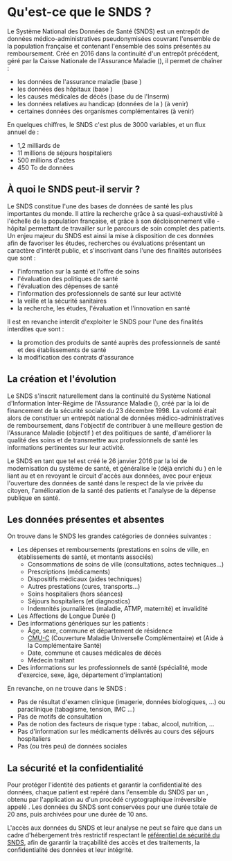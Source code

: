 # Qu'est-ce que le SNDS ?
<!-- SPDX-License-Identifier: MPL-2.0 -->

Le Système National des Données de Santé (SNDS) est un entrepôt de données médico-administratives pseudonymisées couvrant l'ensemble de la population française et contenant l'ensemble des soins présentés au remboursement.
Créé en 2016 dans la continuité d'un entrepôt précédent, géré par la Caisse Nationale de l'Assurance Maladie (<PreviewPage text="CNAM" link="../glossaire/Cnam.html" />), il permet de chaîner :

- les données de l'assurance maladie (base <PreviewPage text="SNIIRAM" link="../glossaire/SNIIRAM.html" />)
- les données des hôpitaux (base <PreviewPage text="PMSI" link="../glossaire/PMSI.html" />)
- les causes médicales de décès (base du <PreviewPage text="CépiDC" link="../glossaire/CepiDC.html" /> de l'Inserm)
- les données relatives au handicap (données de la <PreviewPage text="CNSA" link="../glossaire/CNSA.html" />) (à venir)
- certaines données des organismes complémentaires (à venir)

En quelques chiffres, le SNDS c'est plus de 3000 variables, et un flux annuel de  :

- 1,2 milliards de <PreviewPage text="feuilles de soins" link="../glossaire/feuille_soin.html" />
- 11 millions de séjours hospitaliers
- 500 millions d'actes
- 450 To de données

## À quoi le SNDS peut-il servir ?

Le SNDS constitue l'une des bases de données de santé les plus importantes du monde.
Il attire la recherche grâce à sa quasi-exhaustivité à l'échelle de la population française, et grâce à son décloisonnement ville - hôpital permettant de travailler sur le parcours de soin complet des patients.
Un enjeu majeur du SNDS est ainsi la mise à disposition de ces données afin de favoriser les études, recherches ou évaluations présentant un caractère d'intérêt public, et s'inscrivant dans l'une des finalités autorisées que sont :

- l'information sur la santé et l'offre de soins
- l'évaluation des politiques de santé
- l'évaluation des dépenses de santé
- l'information des professionnels de santé sur leur activité
- la veille et la sécurité sanitaires
- la recherche, les études, l'évaluation et l'innovation en santé

Il est en revanche interdit d'exploiter le SNDS pour l'une des finalités interdites que sont :

- la promotion des produits de santé auprès des professionnels de santé et des établissements de santé
- la modification des contrats d'assurance

## La création et l'évolution

Le SNDS s'inscrit naturellement dans la continuité du Système National d'Information Inter-Régime de l'Assurance Maladie (<PreviewPage text="SNIIRAM" link="../glossaire/SNIIRAM.html" />), créé par la loi de financement de la sécurité sociale du 23 décembre 1998.
La volonté était alors de constituer un entrepôt national de données médico-administratives de remboursement, dans l'objectif de contribuer à une meilleure gestion de l'Assurance Maladie (objectif <PreviewPage text="ONDAM" link="../glossaire/ONDAM.html" />) et des politiques de santé, d'améliorer la qualité des soins et de transmettre aux professionnels de santé les informations pertinentes sur leur activité.

Le SNDS en tant que tel est créé le 26 janvier 2016 par la loi de modernisation du système de santé, et généralise le <PreviewPage text="SNIIRAM" link="../glossaire/SNIIRAM.html" /> (déjà enrichi du <PreviewPage text="PMSI" link="../glossaire/PMSI.html" />) en le liant au <PreviewPage text="CépiDC" link="../glossaire/CepiDC.html" /> et en revoyant le circuit d'accès aux données, avec pour enjeux l'ouverture des données de santé dans le respect de la vie privée du citoyen, l'amélioration de la santé des patients et l'analyse de la dépense publique en santé.

## Les données présentes et absentes

On trouve dans le SNDS les grandes catégories de données suivantes :

- Les dépenses et remboursements (prestations en soins de ville, en établissements de santé, et montants associés)
  - Consommations de soins de ville (consultations, actes techniques…)
  - Prescriptions (médicaments)
  - Dispositifs médicaux (aides techniques)
  - Autres prestations (cures, transports…)
  - Soins hospitaliers (hors séances)
  - Séjours hospitaliers (et diagnostics)
  - Indemnités journalières (maladie, ATMP, maternité) et invalidité
- Les Affections de Longue Durée (<PreviewPage text="ALD" link="../glossaire/ALD.html" />)
- Des informations génériques sur les patients :
  - Âge, sexe, commune et département de résidence
  - [CMU-C](../fiches/cmu_c.md) (Couverture Maladie Universelle Complémentaire) et <PreviewPage text="ACS" link="../glossaire/ACS.html" /> (Aide à la Complémentaire Santé)
  - Date, commune et causes médicales de décès
  - Médecin traitant
- Des informations sur les professionnels de santé (spécialité, mode d'exercice, sexe, âge, département d'implantation)

En revanche, on ne trouve dans le SNDS :

- Pas de résultat d'examen clinique (imagerie, données biologiques, …) ou paraclinique (tabagisme, tension, IMC …)
- Pas de motifs de consultation
- Pas de notion des facteurs de risque type : tabac, alcool, nutrition, ...
- Pas d'information sur les médicaments délivrés au cours des séjours hospitaliers
- Pas (ou très peu) de données sociales

## La sécurité et la confidentialité

Pour protéger l'identité des patients et garantir la confidentialité des données, chaque patient est repéré dans l'ensemble du SNDS par un <PreviewPage text="pseudonyme" link="../glossaire/pseudonymisation.html" />, obtenu par l'application au <PreviewPage text="NIR" link="../glossaire/NIR.html" /> d'un procédé cryptographique irréversible appelé <PreviewPage text="FOIN" link="../glossaire/FOIN.html" />.
Les données du SNDS sont conservées pour une durée totale de 20 ans, puis archivées pour une durée de 10 ans.

L'accès aux données du SNDS et leur analyse ne peut se faire que dans un cadre d'hébergement très restrictif respectant le [référentiel de sécurité du SNDS](https://www.legifrance.gouv.fr/eli/arrete/2017/3/22/AFSE1705146A/jo/texte), afin de garantir la traçabilité des accès et des traitements, la confidentialité des données et leur intégrité.
